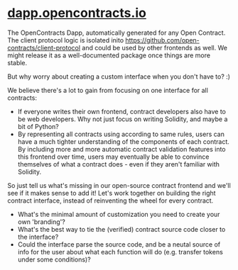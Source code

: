 # [dapp.opencontracts.io](https://dapp.opencontracts.io)

The OpenContracts Dapp, automatically generated for any Open Contract.
The client protocol logic is isolated inito https://github.com/open-contracts/client-protocol and could be used by other frontends as well. We might release it as a well-documented package once things are more stable. 

But why worry about creating a custom interface when you don't have to? :) 

We believe there's a lot to gain from focusing on one interface for all contracts:
- If everyone writes their own frontend, contract developers also have to be web developers. Why not just focus on writing Solidity, and maybe a bit of Python?
- By representing all contracts using according to same rules, users can have a much tighter understanding of the components of each contract. By including more and more automatic contract validation features into this frontend over time, users may eventually be able to convince themselves of what a contract does - even if they aren't familiar with Solidity.

So just tell us what's missing in our open-source contract frontend and we'll see if it makes sense to add it! Let's work together on building the right contract interface, instead of reinventing the wheel for every contract.
- What's the minimal amount of customization you need to create your own 'branding'?
- What's the best way to tie the (verified) contract source code closer to the interface?
- Could the interface parse the source code, and be a neutal source of info for the user about what each function will do (e.g. transfer tokens under some conditions)?

